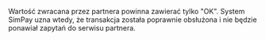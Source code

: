 Wartość zwracana przez partnera powinna zawierać tylko "OK". System SimPay uzna wtedy, że transakcja została poprawnie obsłużona i nie będzie ponawiał zapytań do serwisu partnera.
